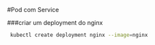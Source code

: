 #Pod com Service

###criar um deployment do nginx
```bash
 kubectl create deployment nginx --image=nginx
```